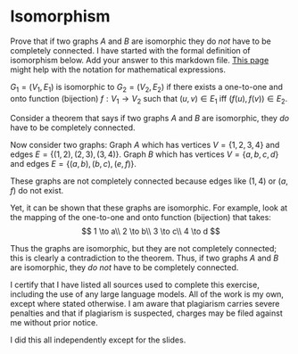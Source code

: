 # Isomorphism

Prove that if two graphs $A$ and $B$ are isomorphic they do *not* have to
be completely connected. I have started with the formal definition of
isomorphism below. Add your answer to this markdown file. [This
page](https://docs.github.com/en/get-started/writing-on-github/working-with-advanced-formatting/writing-mathematical-expressions)
might help with the notation for mathematical expressions.

$G_1=(V_1 , E_1)$ is isomorphic to $G_2 = (V_2, E_2)$ if there exists a
one-to-one and onto function (bijection) $f: V_1 \rightarrow V_2$ such that $(u,v)
\in E_1$ iff $(f(u),f(v)) \in E_2$.

Consider a theorem that says if two graphs $A$ and $B$ are isomorphic, they *do* have to
be completely connected. 

Now consider two graphs:
Graph $A$ which has vertices $V = \{1,2,3,4\}$ and edges $E = \{ (1,2), (2,3), (3,4)\}$.
Graph $B$ which has vertices $V = \{a,b,c,d\}$ and edges $E = \{ (a,b), (b,c), (e,f)\}$.

These graphs are not completely connected because edges like $(1,4)$ or $(a, f)$ do not exist. 

Yet, it can be shown that these graphs are isomorphic. For example, look at the mapping of the one-to-one and onto function (bijection) that takes:
$$
1 \to a\\
2 \to b\\
3 \to c\\
4 \to d
$$

Thus the graphs are isomorphic, but they are not completely connected; this is clearly a contradiction to the theorem. Thus, if two graphs $A$ and $B$ are isomorphic, they *do not* have to
be completely connected.

I certify that I have listed all sources used to complete this exercise, including the use of any large language models. All of the work is my own, except where stated otherwise. I am aware that plagiarism carries severe penalties and that if plagiarism is suspected, charges may be filed against me without prior notice. 

I did this all independently except for the slides.
